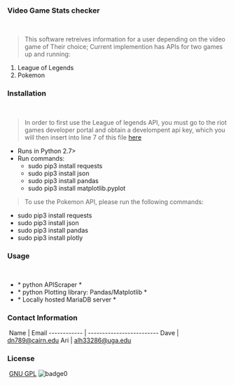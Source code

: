 ### Video Game Stats checker
​
> This software retreives information for a user depending on the video game of Their choice; Current implemention has APIs for two games up and running:
1. League of Legends
2. Pokemon
​
### Installation
​
> In order to first use the League of legends API, you must go to the riot games developer portal and obtain a develompent api key, which you will then insert into line 7 of this file [here](LeagueOfLegendsAPI.py)

* Runs in Python 2.7>
* Run commands:
  * sudo pip3 install requests
  * sudo pip3 install json
  * sudo pip3 install pandas
  * sudo pip3 install matplotlib.pyplot

> To use the Pokemon API, please run the following commands:

  * sudo pip3 install requests
  * sudo pip3 install json
  * sudo pip3 install pandas
  * sudo pip3 install plotly
​
### Usage
​
  * \* python APIScraper \*
  * \* python Plotting library: Pandas/Matplotlib \*
  * \* Locally hosted MariaDB server \*
​
### Contact Information
​
Name         | Email
------------ | -------------------------
Dave         | dn789@cairn.edu
Ari          | alh33286@uga.edu
​
### License
​
[GNU GPL](license)
![badge0](https://img.shields.io/static/v1?label=<License>&message=GNU>&color=<BLUE>)
